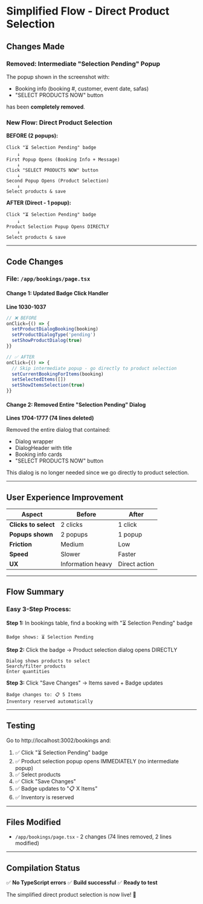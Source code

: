 # Simplified Flow - Direct Product Selection

## Changes Made

### Removed: Intermediate "Selection Pending" Popup
The popup shown in the screenshot with:
- Booking info (booking #, customer, event date, safas)
- "SELECT PRODUCTS NOW" button

has been **completely removed**.

### New Flow: Direct Product Selection

**BEFORE (2 popups):**
```
Click "⏳ Selection Pending" badge
    ↓
First Popup Opens (Booking Info + Message)
    ↓
Click "SELECT PRODUCTS NOW" button
    ↓
Second Popup Opens (Product Selection)
    ↓
Select products & save
```

**AFTER (Direct - 1 popup):**
```
Click "⏳ Selection Pending" badge
    ↓
Product Selection Popup Opens DIRECTLY
    ↓
Select products & save
```

---

## Code Changes

### File: `/app/bookings/page.tsx`

#### Change 1: Updated Badge Click Handler
**Line 1030-1037**

```typescript
// ❌ BEFORE
onClick={() => {
  setProductDialogBooking(booking)
  setProductDialogType('pending')
  setShowProductDialog(true)
}}

// ✅ AFTER
onClick={() => {
  // Skip intermediate popup - go directly to product selection
  setCurrentBookingForItems(booking)
  setSelectedItems([])
  setShowItemsSelection(true)
}}
```

#### Change 2: Removed Entire "Selection Pending" Dialog
**Lines 1704-1777 (74 lines deleted)**

Removed the entire dialog that contained:
- Dialog wrapper
- DialogHeader with title
- Booking info cards
- "SELECT PRODUCTS NOW" button

This dialog is no longer needed since we go directly to product selection.

---

## User Experience Improvement

| Aspect | Before | After |
|--------|--------|-------|
| **Clicks to select** | 2 clicks | 1 click |
| **Popups shown** | 2 popups | 1 popup |
| **Friction** | Medium | Low |
| **Speed** | Slower | Faster |
| **UX** | Information heavy | Direct action |

---

## Flow Summary

### Easy 3-Step Process:

**Step 1:** In bookings table, find a booking with "⏳ Selection Pending" badge
```
Badge shows: ⏳ Selection Pending
```

**Step 2:** Click the badge → Product selection dialog opens DIRECTLY
```
Dialog shows products to select
Search/filter products
Enter quantities
```

**Step 3:** Click "Save Changes" → Items saved + Badge updates
```
Badge changes to: 📋 5 Items
Inventory reserved automatically
```

---

## Testing

Go to http://localhost:3002/bookings and:

1. ✅ Click "⏳ Selection Pending" badge
2. ✅ Product selection popup opens IMMEDIATELY (no intermediate popup)
3. ✅ Select products
4. ✅ Click "Save Changes"
5. ✅ Badge updates to "📋 X Items"
6. ✅ Inventory is reserved

---

## Files Modified

- `/app/bookings/page.tsx` - 2 changes (74 lines removed, 2 lines modified)

---

## Compilation Status

✅ **No TypeScript errors**
✅ **Build successful**
✅ **Ready to test**

The simplified direct product selection is now live! 🚀
